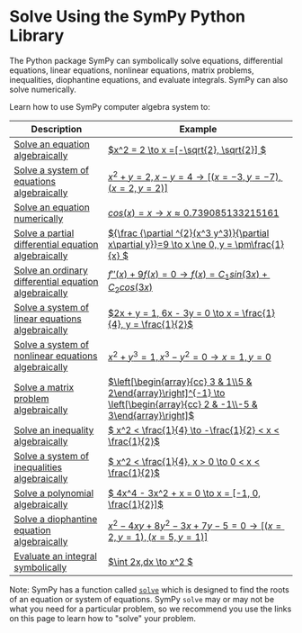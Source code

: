 # Solve Using the SymPy Python Library

The Python package SymPy can symbolically solve equations, differential equations, 
linear equations, nonlinear equations, matrix problems, inequalities, 
diophantine equations, and evaluate integrals. SymPy can also solve numerically.

Learn how to use SymPy computer algebra system to:

| Description                                                  | Example                                                                                                                     |
|--------------------------------------------------------------|-----------------------------------------------------------------------------------------------------------------------------|
| [ Solve an equation algebraically ](http://docs.sympy.org)                        | [  $x^2 = 2 \to x =[-\sqrt{2}, \sqrt{2}] $  ](http://docs.sympy.org)                                                                                                       |
| [ Solve a system of equations algebraically ](http://docs.sympy.org)              | [  $x^2 + y = 2, x - y = 4 \to [(x = -3, y = -7), (x = 2, y = 2)]$  ](http://docs.sympy.org)                                                                                              |
| [ Solve an equation numerically ](http://docs.sympy.org)                          | [ $cos(x) = x \to x \approx 0.739085133215161$ ](http://docs.sympy.org)                                                                                                     |
| [ Solve a partial differential equation algebraically ](http://docs.sympy.org)    | [${\frac {\partial ^{2}(x^3 y^3)}{\partial x\partial y}}=9 \to x \ne 0, y = \pm\frac{1}{x} $](http://docs.sympy.org)                                                                     |
| [ Solve an ordinary differential equation algebraically  ](http://docs.sympy.org) | [ $f\prime\prime(x) + 9f(x)=0 \to f(x)=C_{1} sin(3x)+ C_{2} cos(3x)$ ](http://docs.sympy.org)                                                    |
| [ Solve a system of linear equations algebraically ](http://docs.sympy.org)       | [  $2x + y = 1, 6x - 3y = 0 \to x = \frac{1}{4}, y = \frac{1}{2}$  ](http://docs.sympy.org)                                                                                           |
| [ Solve a system of nonlinear equations algebraically ](http://docs.sympy.org)    | [  $x^2 + y^3 = 1, x^3 - y^2 = 0 \to x = 1, y = 0$  ](http://docs.sympy.org)                                                                                      |
| [ Solve a matrix problem algebraically ](http://docs.sympy.org)                   | [ $\left[\begin{array}{cc} 3 & 1\\5 & 2\end{array}\right]^{-1} \to \left[\begin{array}{cc} 2 & -1\\-5 & 3\end{array}\right]$ ](http://docs.sympy.org) |
| [ Solve an inequality algebraically ](http://docs.sympy.org)                      | [ $ x^2 < \frac{1}{4} \to -\frac{1}{2} < x < \frac{1}{2}$ ](http://docs.sympy.org)                                                                                                        |
| [ Solve a system of inequalities algebraically ](http://docs.sympy.org)           | [ $ x^2 < \frac{1}{4}, x > 0 \to 0 < x < \frac{1}{2}$ ](http://docs.sympy.org)                                                                                                 |
| [ Solve a polynomial algebraically ](http://docs.sympy.org)                       | [ $ 4x^4 - 3x^2 + x = 0 \to x = [-1, 0, \frac{1}{2}]$ ](http://docs.sympy.org)                                                                                                |
| [ Solve a diophantine equation algebraically ](http://docs.sympy.org)             | [ $x^2 - 4xy + 8y^2 - 3x + 7y - 5 = 0 \to [(x = 2, y = 1), (x = 5, y = 1)]$ ](http://docs.sympy.org)                                                                                 |
| [ Evaluate an integral symbolically ](http://docs.sympy.org)                      | [ $\int 2x\,dx \to x^2  	$ ](http://docs.sympy.org)                                                                                                          |                                                                |


Note: SymPy has a function called 
[`solve`](https://docs.sympy.org/dev/modules/solvers/solvers.html?highlight=solve#sympy.solvers.solvers.solve) 
which is designed to find the roots of an equation or system of equations. 
SymPy `solve` may or may not be what you need for a particular problem, 
so we recommend you use the links on this page to learn how to "solve" your problem.

